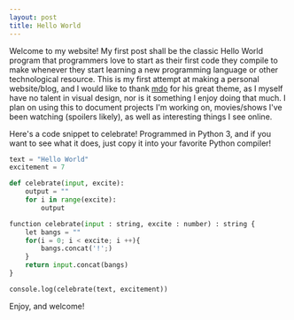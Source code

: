 ```yaml
---
layout: post
title: Hello World
---
```


Welcome to my website! My first post shall be the classic Hello World program that programmers love to start as their first code they compile to make whenever they start learning a new programming language or other technological resource. This is my first attempt at making a personal website/blog, and I would like to thank [mdo](https://twitter.com/mdo) for his great theme, as I myself have no talent in visual design, nor is it something I enjoy doing that much. I plan on using this to document projects I'm working on, movies/shows I've been watching (spoilers likely), as well as interesting things I see online.

Here's a code snippet to celebrate! Programmed in Python 3, and if you want to see what it does, just copy it into your favorite Python compiler!

``` python
text = "Hello World"
excitement = 7

def celebrate(input, excite):
    output = ""
    for i in range(excite):
        output

function celebrate(input : string, excite : number) : string {
    let bangs = ""
    for(i = 0; i < excite; i ++){
        bangs.concat('!';)
    }
	return input.concat(bangs)
}

console.log(celebrate(text, excitement))
```

Enjoy, and welcome!